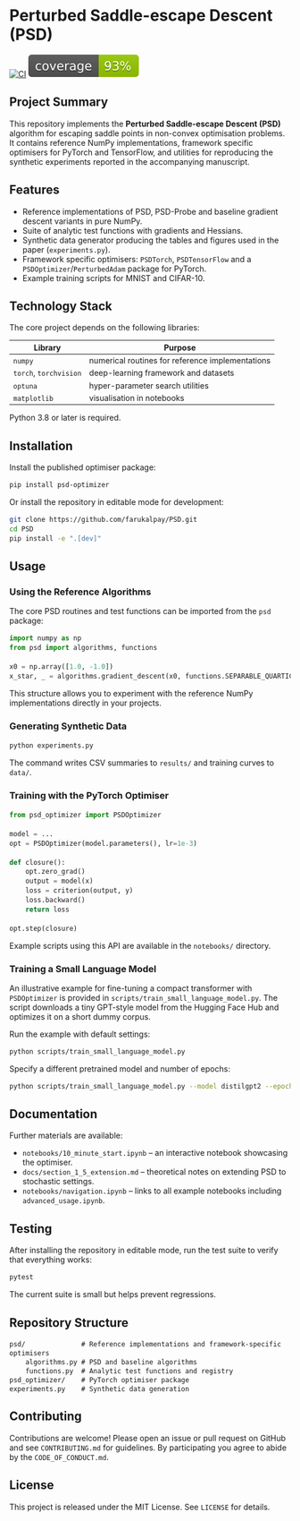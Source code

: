 # Perturbed Saddle-escape Descent (PSD)

[![CI](https://github.com/farukalpay/PSD/actions/workflows/ci.yml/badge.svg)](https://github.com/farukalpay/PSD/actions/workflows/ci.yml)
![Coverage](./coverage.svg)

## Project Summary

This repository implements the **Perturbed Saddle-escape Descent (PSD)**
algorithm for escaping saddle points in non-convex optimisation problems.
It contains reference NumPy implementations, framework specific optimisers
for PyTorch and TensorFlow, and utilities for reproducing the synthetic
experiments reported in the accompanying manuscript.

## Features

* Reference implementations of PSD, PSD-Probe and baseline gradient descent
  variants in pure NumPy.
* Suite of analytic test functions with gradients and Hessians.
* Synthetic data generator producing the tables and figures used in the
  paper (`experiments.py`).
* Framework specific optimisers: `PSDTorch`, `PSDTensorFlow` and a
  `PSDOptimizer`/`PerturbedAdam` package for PyTorch.
* Example training scripts for MNIST and CIFAR-10.

## Technology Stack

The core project depends on the following libraries:

| Library | Purpose |
| ------- | ------- |
| `numpy` | numerical routines for reference implementations |
| `torch`, `torchvision` | deep-learning framework and datasets |
| `optuna` | hyper-parameter search utilities |
| `matplotlib` | visualisation in notebooks |

Python 3.8 or later is required.

## Installation

Install the published optimiser package:

```bash
pip install psd-optimizer
```

Or install the repository in editable mode for development:

```bash
git clone https://github.com/farukalpay/PSD.git
cd PSD
pip install -e ".[dev]"
```

## Usage

### Using the Reference Algorithms

The core PSD routines and test functions can be imported from the
``psd`` package:

```python
import numpy as np
from psd import algorithms, functions

x0 = np.array([1.0, -1.0])
x_star, _ = algorithms.gradient_descent(x0, functions.SEPARABLE_QUARTIC.grad)
```

This structure allows you to experiment with the reference NumPy
implementations directly in your projects.

### Generating Synthetic Data

```bash
python experiments.py
```

The command writes CSV summaries to `results/` and training curves to
`data/`.

### Training with the PyTorch Optimiser

```python
from psd_optimizer import PSDOptimizer

model = ...
opt = PSDOptimizer(model.parameters(), lr=1e-3)

def closure():
    opt.zero_grad()
    output = model(x)
    loss = criterion(output, y)
    loss.backward()
    return loss

opt.step(closure)
```

Example scripts using this API are available in the `notebooks/`
directory.

### Training a Small Language Model

An illustrative example for fine-tuning a compact transformer with
``PSDOptimizer`` is provided in ``scripts/train_small_language_model.py``.
The script downloads a tiny GPT-style model from the Hugging Face Hub and
optimizes it on a short dummy corpus.

Run the example with default settings:

```bash
python scripts/train_small_language_model.py
```

Specify a different pretrained model and number of epochs:

```bash
python scripts/train_small_language_model.py --model distilgpt2 --epochs 5
```

## Documentation

Further materials are available:

* `notebooks/10_minute_start.ipynb` – an interactive notebook showcasing the optimiser.
* `docs/section_1_5_extension.md` – theoretical notes on extending PSD to stochastic settings.
* `notebooks/navigation.ipynb` – links to all example notebooks including `advanced_usage.ipynb`.

## Testing

After installing the repository in editable mode, run the test suite to
verify that everything works:

```bash
pytest
```

The current suite is small but helps prevent regressions.

## Repository Structure

```
psd/              # Reference implementations and framework-specific optimisers
    algorithms.py # PSD and baseline algorithms
    functions.py  # Analytic test functions and registry
psd_optimizer/    # PyTorch optimiser package
experiments.py    # Synthetic data generation
```

## Contributing

Contributions are welcome!  Please open an issue or pull request on GitHub
and see `CONTRIBUTING.md` for guidelines.  By participating you agree to
abide by the `CODE_OF_CONDUCT.md`.

## License

This project is released under the MIT License.  See `LICENSE` for details.

